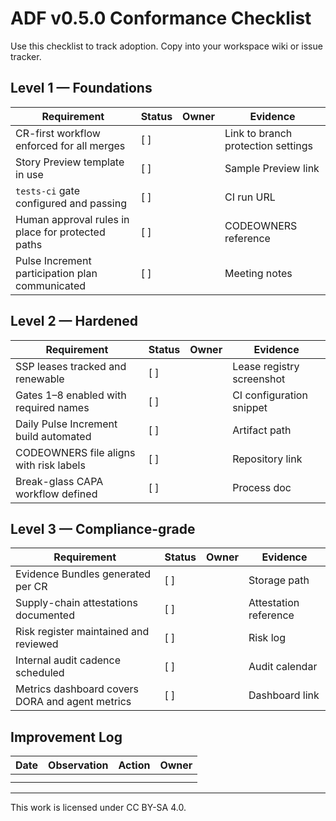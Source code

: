 # ADF v0.5.0 Conformance Checklist

Use this checklist to track adoption. Copy into your workspace wiki or issue tracker.

## Level 1 — Foundations

| Requirement | Status | Owner | Evidence |
| --- | --- | --- | --- |
| CR-first workflow enforced for all merges | [ ] | | Link to branch protection settings |
| Story Preview template in use | [ ] | | Sample Preview link |
| `tests-ci` gate configured and passing | [ ] | | CI run URL |
| Human approval rules in place for protected paths | [ ] | | CODEOWNERS reference |
| Pulse Increment participation plan communicated | [ ] | | Meeting notes |

## Level 2 — Hardened

| Requirement | Status | Owner | Evidence |
| --- | --- | --- | --- |
| SSP leases tracked and renewable | [ ] | | Lease registry screenshot |
| Gates 1–8 enabled with required names | [ ] | | CI configuration snippet |
| Daily Pulse Increment build automated | [ ] | | Artifact path |
| CODEOWNERS file aligns with risk labels | [ ] | | Repository link |
| Break-glass CAPA workflow defined | [ ] | | Process doc |

## Level 3 — Compliance-grade

| Requirement | Status | Owner | Evidence |
| --- | --- | --- | --- |
| Evidence Bundles generated per CR | [ ] | | Storage path |
| Supply-chain attestations documented | [ ] | | Attestation reference |
| Risk register maintained and reviewed | [ ] | | Risk log |
| Internal audit cadence scheduled | [ ] | | Audit calendar |
| Metrics dashboard covers DORA and agent metrics | [ ] | | Dashboard link |

## Improvement Log

| Date | Observation | Action | Owner |
| --- | --- | --- | --- |
| | | | |
| | | | |

---

This work is licensed under CC BY-SA 4.0.
